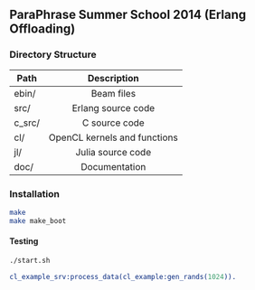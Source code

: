 ## ParaPhrase Summer School 2014 (Erlang Offloading)

### Directory Structure

| Path    | Description 
| ------- |:-----------------------------:|
| ebin/   | Beam files
| src/    | Erlang source code
| c_src/  | C source code
| cl/     | OpenCL kernels and functions
| jl/     | Julia source code
| doc/    | Documentation

### Installation

```bash
make
make make_boot
```

#### Testing

```bash
./start.sh
```

```erlang
cl_example_srv:process_data(cl_example:gen_rands(1024)).
```
